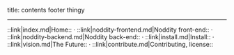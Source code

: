 title: contents footer thingy

* * *

::link|index.md|Home:: · ::link|noddity-frontend.md|Noddity front-end:: · ::link|noddity-backend.md|Noddity back-end:: · ::link|install.md|Install:: · ::link|vision.md|The Future:: · ::link|contribute.md|Contributing, license::